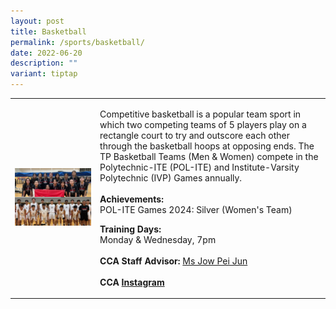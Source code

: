 ```yaml
---
layout: post
title: Basketball
permalink: /sports/basketball/
date: 2022-06-20
description: ""
variant: tiptap
---
```

<table style="minWidth: 50px">
<colgroup>
<col>
<col>
</colgroup>
<tbody>
<tr>
<td rowspan="1" colspan="1">
<div class="isomer-image-wrapper">
<img style="width: 100%" height="auto" width="100%" alt="" src="/images/Sports/Basketball_New.jpg">
</div>
</td>
<td rowspan="1" colspan="1">
<p>Competitive basketball is a popular team sport in which two competing
teams of 5 players play on a rectangle court to try and outscore each other
through the basketball hoops at opposing ends. The TP Basketball Teams
(Men &amp; Women) compete in the Polytechnic-ITE (POL-ITE) and Institute-Varsity
Polytechnic (IVP) Games annually.
<br>
<br><strong>Achievements:</strong>
<br>POL-ITE Games 2024: Silver (Women's Team)
<br>
</p>
<p><strong>Training Days:</strong>
<br>Monday &amp; Wednesday, 7pm
<br>
<br><strong>CCA Staff Advisor:</strong>  <a href="mailto:Pei_Jun_JOW@tp.edu.sg" rel="noopener noreferrer nofollow" target="_blank">Ms Jow Pei Jun</a>
<br>
<br><strong>CCA <a href="https://www.instagram.com/temasekpoly_basketball/" rel="noopener noreferrer nofollow" target="_blank">Instagram</a></strong>
</p>
</td>
</tr>
</tbody>
</table>
<p></p>